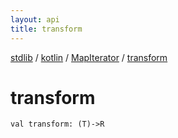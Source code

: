 ```yaml
---
layout: api
title: transform
---
```

[stdlib](../../index.html) / [kotlin](../index.html) / [MapIterator](index.html) / [transform](transform.html)

# transform

```
val transform: (T)->R
```

